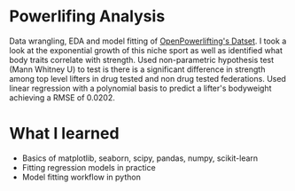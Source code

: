# Powerlifing Analysis
Data wrangling, EDA and model fitting of [OpenPowerlifting's Datset](https://www.openpowerlifting.org/). I took a look at the exponential growth of this niche sport as well as identified what body traits correlate with strength. Used non-parametric hypothesis test (Mann Whitney U) to test is there is a significant difference in strength among top level lifters in drug tested and non drug tested federations. Used linear regression with a polynomial basis to predict a lifter's bodyweight achieving a RMSE of 0.0202.

# What I learned
* Basics of matplotlib, seaborn, scipy, pandas, numpy, scikit-learn
* Fitting regression models in practice
* Model fitting workflow in python
